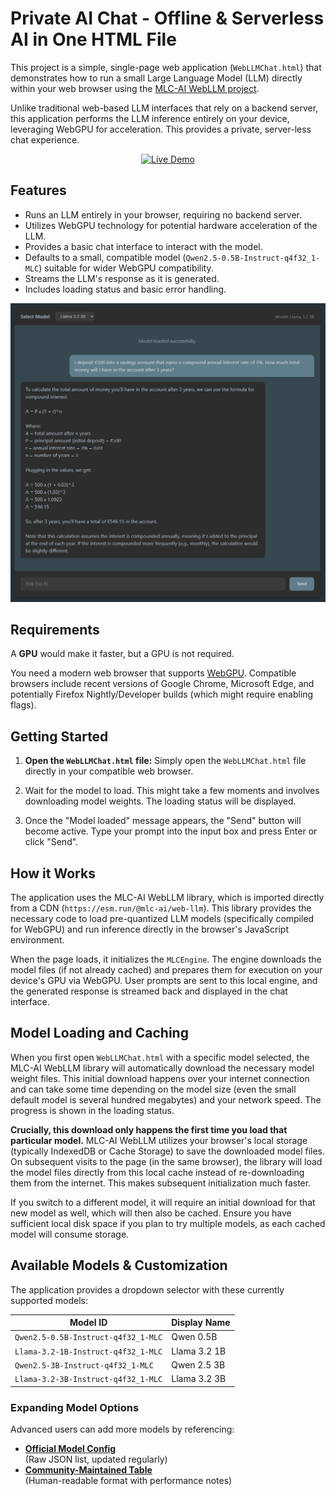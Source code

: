# Private AI Chat - Offline & Serverless AI in One HTML File

This project is a simple, single-page web application (`WebLLMChat.html`) that demonstrates how to run a small Large Language Model (LLM) directly within your web browser using the [MLC-AI WebLLM project](https://github.com/mlc-ai/web-llm).

Unlike traditional web-based LLM interfaces that rely on a backend server, this application performs the LLM inference entirely on your device, leveraging WebGPU for acceleration. This provides a private, server-less chat experience.

<p align="center">
  <a href="https://glacode.github.io/WebLLMChat/">
    <img src="https://img.shields.io/badge/Live%20Demo-455a64" alt="Live Demo">
  </a>
</p>

## Features

* Runs an LLM entirely in your browser, requiring no backend server.
* Utilizes WebGPU technology for potential hardware acceleration of the LLM.
* Provides a basic chat interface to interact with the model.
* Defaults to a small, compatible model (`Qwen2.5-0.5B-Instruct-q4f32_1-MLC`) suitable for wider WebGPU compatibility.
* Streams the LLM's response as it is generated.
* Includes loading status and basic error handling.

![Project Screenshot](webllmchat.png)

## Requirements

A **GPU** would make it faster, but a GPU is not required.

You need a modern web browser that supports [WebGPU](https://developer.mozilla.org/en-US/docs/Web/API/WebGPU_API). Compatible browsers include recent versions of Google Chrome, Microsoft Edge, and potentially Firefox Nightly/Developer builds (which might require enabling flags).

## Getting Started

1.  **Open the `WebLLMChat.html` file:** Simply open the `WebLLMChat.html` file directly in your compatible web browser.

2.  Wait for the model to load. This might take a few moments and involves downloading model weights. The loading status will be displayed.

3.  Once the "Model loaded" message appears, the "Send" button will become active. Type your prompt into the input box and press Enter or click "Send".

## How it Works

The application uses the MLC-AI WebLLM library, which is imported directly from a CDN (`https://esm.run/@mlc-ai/web-llm`). This library provides the necessary code to load pre-quantized LLM models (specifically compiled for WebGPU) and run inference directly in the browser's JavaScript environment.

When the page loads, it initializes the `MLCEngine`. The engine downloads the model files (if not already cached) and prepares them for execution on your device's GPU via WebGPU. User prompts are sent to this local engine, and the generated response is streamed back and displayed in the chat interface.

## Model Loading and Caching

When you first open `WebLLMChat.html` with a specific model selected, the MLC-AI WebLLM library will automatically download the necessary model weight files. This initial download happens over your internet connection and can take some time depending on the model size (even the small default model is several hundred megabytes) and your network speed. The progress is shown in the loading status.

**Crucially, this download only happens the first time you load that particular model.** MLC-AI WebLLM utilizes your browser's local storage (typically IndexedDB or Cache Storage) to save the downloaded model files. On subsequent visits to the page (in the same browser), the library will load the model files directly from this local cache instead of re-downloading them from the internet. This makes subsequent initialization much faster.

If you switch to a different model, it will require an initial download for that new model as well, which will then also be cached. Ensure you have sufficient local disk space if you plan to try multiple models, as each cached model will consume storage.

## Available Models & Customization

The application provides a dropdown selector with these currently supported models:

|            Model ID                  | Display Name   |
|--------------------------------------|----------------|
| `Qwen2.5-0.5B-Instruct-q4f32_1-MLC` | Qwen 0.5B      |
| `Llama-3.2-1B-Instruct-q4f32_1-MLC` | Llama 3.2 1B   |
| `Qwen2.5-3B-Instruct-q4f32_1-MLC`   | Qwen 2.5 3B    |
| `Llama-3.2-3B-Instruct-q4f32_1-MLC` | Llama 3.2 3B   |

### Expanding Model Options
Advanced users can add more models by referencing:
- **[Official Model Config](https://github.com/mlc-ai/web-llm/blob/main/src/config.ts)**  
  (Raw JSON list, updated regularly)  
- **[Community-Maintained Table](https://github.com/mlc-ai/web-llm/issues/683)**  
  (Human-readable format with performance notes)  